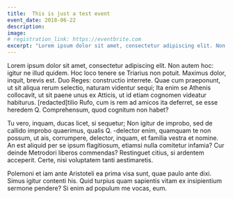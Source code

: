 ```yaml
---
title:  This is just a test event
event_date: 2018-06-22
description:
image:
# registration_link: https://eventbrite.com
excerpt: "Lorem ipsum dolor sit amet, consectetur adipiscing elit. Non autem hoc: igitur ne illud quidem. Hoc loco tenere se Triarius non potuit. Maximus dolor, inquit, brevis est."
---
```

Lorem ipsum dolor sit amet, consectetur adipiscing elit. Non autem hoc: igitur ne illud quidem. Hoc loco tenere se Triarius non potuit. Maximus dolor, inquit, brevis est. Duo Reges: constructio interrete. Quae cum praeponunt, ut sit aliqua rerum selectio, naturam videntur sequi; Ita enim se Athenis collocavit, ut sit paene unus ex Atticis, ut id etiam cognomen videatur habiturus. [redacted]tilio Rufo, cum is rem ad amicos ita deferret, se esse heredem Q. Comprehensum, quod cognitum non habet?

Tu vero, inquam, ducas licet, si sequetur; Non igitur de improbo, sed de callido improbo quaerimus, qualis Q. -delector enim, quamquam te non possum, ut ais, corrumpere, delector, inquam, et familia vestra et nomine. An est aliquid per se ipsum flagitiosum, etiamsi nulla comitetur infamia? Cur deinde Metrodori liberos commendas? Restinguet citius, si ardentem acceperit. Certe, nisi voluptatem tanti aestimaretis.

Polemoni et iam ante Aristoteli ea prima visa sunt, quae paulo ante dixi. Simus igitur contenti his. Quid turpius quam sapientis vitam ex insipientium sermone pendere? Si enim ad populum me vocas, eum.
